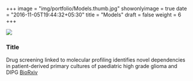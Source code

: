+++
image = "img/portfolio/Models.thumb.jpg"
showonlyimage = true
date = "2016-11-05T19:44:32+05:30"
title = "Models"
draft = false
weight = 6
+++
<!--more-->
![](/img/portfolio/Models.jpg)
###	Title
Drug screening linked to molecular profiling identifies novel dependencies in patient-derived primary cultures of paediatric high grade glioma and DIPG
[BioRxiv](https://www.biorxiv.org/content/10.1101/2020.12.29.424674v1)

